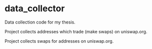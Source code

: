 # data_collector

Data collection code for my thesis.

Project collects addresses which trade (make swaps) on uniswap.org.

Project collects swaps for addresses on uniswap.org.
